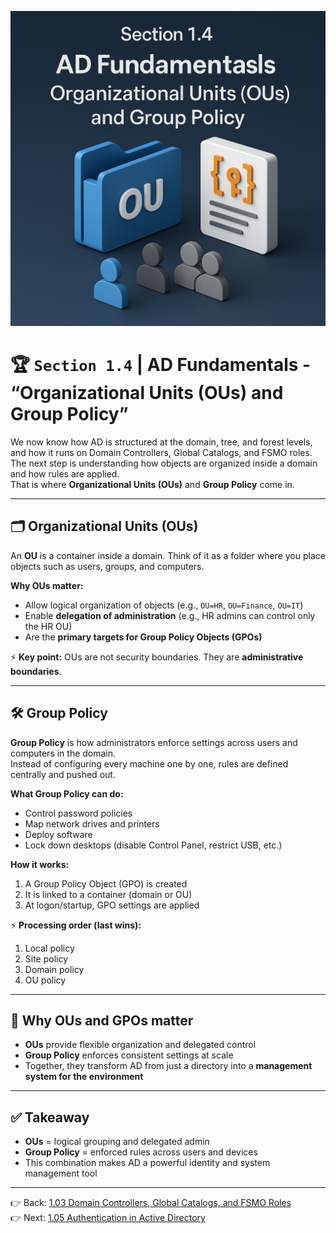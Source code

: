 ![Cover](../assets/AD_Section_1.4.png)

# 🏆 `Section 1.4` | AD Fundamentals - **“Organizational Units (OUs) and Group Policy”**

We now know how AD is structured at the domain, tree, and forest levels, and how it runs on Domain Controllers, Global Catalogs, and FSMO roles.  
The next step is understanding how objects are organized inside a domain and how rules are applied.  
That is where **Organizational Units (OUs)** and **Group Policy** come in.

---

## 🗂️ Organizational Units (OUs)
An **OU** is a container inside a domain. Think of it as a folder where you place objects such as users, groups, and computers.  

**Why OUs matter:**  
- Allow logical organization of objects (e.g., `OU=HR`, `OU=Finance`, `OU=IT`)  
- Enable **delegation of administration** (e.g., HR admins can control only the HR OU)  
- Are the **primary targets for Group Policy Objects (GPOs)**  

⚡ **Key point:** OUs are not security boundaries. They are **administrative boundaries**.

---

## 🛠️ Group Policy
**Group Policy** is how administrators enforce settings across users and computers in the domain.  
Instead of configuring every machine one by one, rules are defined centrally and pushed out.

**What Group Policy can do:**  
- Control password policies  
- Map network drives and printers  
- Deploy software  
- Lock down desktops (disable Control Panel, restrict USB, etc.)  

**How it works:**  
1. A Group Policy Object (GPO) is created  
2. It is linked to a container (domain or OU)  
3. At logon/startup, GPO settings are applied  

⚡ **Processing order (last wins):**  
1. Local policy  
2. Site policy  
3. Domain policy  
4. OU policy  

---

## 🔑 Why OUs and GPOs matter
- **OUs** provide flexible organization and delegated control  
- **Group Policy** enforces consistent settings at scale  
- Together, they transform AD from just a directory into a **management system for the environment**

---

## ✅ Takeaway
- **OUs** = logical grouping and delegated admin  
- **Group Policy** = enforced rules across users and devices  
- This combination makes AD a powerful identity and system management tool  

---

👉 Back: [1.03 Domain Controllers, Global Catalogs, and FSMO Roles](./1.03-dcs-gc-fsmo.md)  
👉 Next: [1.05 Authentication in Active Directory](./1.05-authentication.md)

